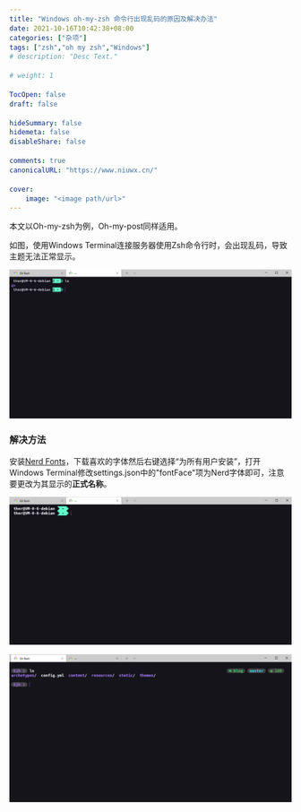 ```yaml
---
title: "Windows oh-my-zsh 命令行出现乱码的原因及解决办法"
date: 2021-10-16T10:42:38+08:00
categories: ["杂项"]
tags: ["zsh","oh my zsh","Windows"]
# description: "Desc Text."

# weight: 1

TocOpen: false
draft: false

hideSummary: false
hidemeta: false
disableShare: false

comments: true
canonicalURL: "https://www.niuwx.cn/"

cover:
    image: "<image path/url>"
---
```


本文以Oh-my-zsh为例，Oh-my-post同样适用。

<!--more-->

如图，使用Windows Terminal连接服务器使用Zsh命令行时，会出现乱码，导致主题无法正常显示。

![](/zsh_error.png)

### 解决方法

安装[Nerd Fonts](https://www.nerdfonts.com/)，下载喜欢的字体然后右键选择“为所有用户安装”，打开Windows Terminal修改settings.json中的"fontFace"项为Nerd字体即可，注意要更改为其显示的**正式名称**。

![](/zsh_ok.png)

![](/posh_ok.png)

